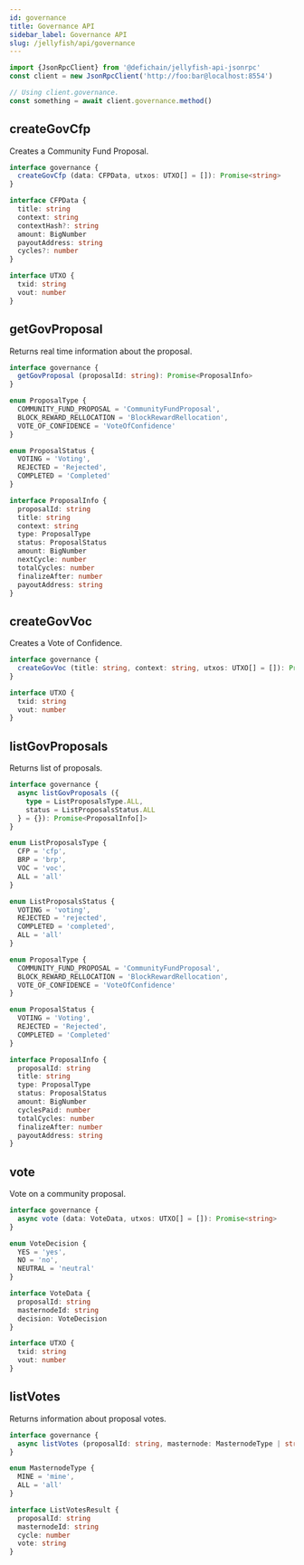 ```yaml
---
id: governance
title: Governance API
sidebar_label: Governance API
slug: /jellyfish/api/governance
---
```


```js
import {JsonRpcClient} from '@defichain/jellyfish-api-jsonrpc'
const client = new JsonRpcClient('http://foo:bar@localhost:8554')

// Using client.governance.
const something = await client.governance.method()
```

## createGovCfp

Creates a Community Fund Proposal.

```ts title="client.governance.createGovCfp()"
interface governance {
  createGovCfp (data: CFPData, utxos: UTXO[] = []): Promise<string>
}

interface CFPData {
  title: string
  context: string
  contextHash?: string
  amount: BigNumber
  payoutAddress: string
  cycles?: number
}

interface UTXO {
  txid: string
  vout: number
}
```

## getGovProposal

Returns real time information about the proposal.

```ts title="client.governance.getGovProposal()"
interface governance {
  getGovProposal (proposalId: string): Promise<ProposalInfo>
}

enum ProposalType {
  COMMUNITY_FUND_PROPOSAL = 'CommunityFundProposal',
  BLOCK_REWARD_RELLOCATION = 'BlockRewardRellocation',
  VOTE_OF_CONFIDENCE = 'VoteOfConfidence'
}

enum ProposalStatus {
  VOTING = 'Voting',
  REJECTED = 'Rejected',
  COMPLETED = 'Completed'
}

interface ProposalInfo {
  proposalId: string
  title: string
  context: string
  type: ProposalType
  status: ProposalStatus
  amount: BigNumber
  nextCycle: number
  totalCycles: number
  finalizeAfter: number
  payoutAddress: string
}
 ```

## createGovVoc

Creates a Vote of Confidence.

```ts title="client.governance.createGovVoc()"
interface governance {
  createGovVoc (title: string, context: string, utxos: UTXO[] = []): Promise<string>
}

interface UTXO {
  txid: string
  vout: number
}
```

## listGovProposals

Returns list of proposals.

```ts title="client.governance.listGovProposals()"
interface governance {
  async listGovProposals ({
    type = ListProposalsType.ALL,
    status = ListProposalsStatus.ALL
  } = {}): Promise<ProposalInfo[]>
}

enum ListProposalsType {
  CFP = 'cfp',
  BRP = 'brp',
  VOC = 'voc',
  ALL = 'all'
}

enum ListProposalsStatus {
  VOTING = 'voting',
  REJECTED = 'rejected',
  COMPLETED = 'completed',
  ALL = 'all'
}

enum ProposalType {
  COMMUNITY_FUND_PROPOSAL = 'CommunityFundProposal',
  BLOCK_REWARD_RELLOCATION = 'BlockRewardRellocation',
  VOTE_OF_CONFIDENCE = 'VoteOfConfidence'
}

enum ProposalStatus {
  VOTING = 'Voting',
  REJECTED = 'Rejected',
  COMPLETED = 'Completed'
}

interface ProposalInfo {
  proposalId: string
  title: string
  type: ProposalType
  status: ProposalStatus
  amount: BigNumber
  cyclesPaid: number
  totalCycles: number
  finalizeAfter: number
  payoutAddress: string
}
```

## vote

Vote on a community proposal.

```ts title="client.governance.vote()"
interface governance {
  async vote (data: VoteData, utxos: UTXO[] = []): Promise<string>
}

enum VoteDecision {
  YES = 'yes',
  NO = 'no',
  NEUTRAL = 'neutral'
}

interface VoteData {
  proposalId: string
  masternodeId: string
  decision: VoteDecision
}

interface UTXO {
  txid: string
  vout: number
}
```

## listVotes

Returns information about proposal votes.

```ts title="client.governance.listVotes()"
interface governance {
  async listVotes (proposalId: string, masternode: MasternodeType | string = MasternodeType.MINE): Promise<ListVotesResult[]>
}

enum MasternodeType {
  MINE = 'mine',
  ALL = 'all'
}

interface ListVotesResult {
  proposalId: string
  masternodeId: string
  cycle: number
  vote: string
}
```
